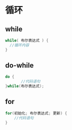 # 循环

## while

```java
while( 布尔表达式 ) {
  //循环内容
}
```

## do-while

```java
do {
       //代码语句
}while(布尔表达式);
```

## for

```java
for(初始化; 布尔表达式; 更新) {
    //代码语句
}
```

